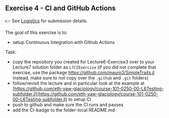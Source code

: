 <!--This file was generated, do not modify it.-->
## Exercise 4 - **CI and GitHub Actions**

👉 See [Logistics](/logistics/#submission) for submission details.

The goal of this exercise is to:
- setup Continuous Integration with Github Actions

Task:
- copy the repository you created for Lecture6-Exercise3 over to your Lecture7 solution folder as `L7CIExercise` (if you did not complete that exercise, use the package https://github.com/mauro3/SimpleTraits.jl instead, make sure to not copy over the `.github` and `.git` folders)
- follow/revisit the lecture and in particular look at the example at [https://github.com/eth-vaw-glaciology/course-101-0250-00-L6Testing-subfolder.jl](https://github.com/eth-vaw-glaciology/course-101-0250-00-L6Testing-subfolder.jl) to setup CI
- push to github and make sure the CI runs and passes
- add the CI-badge to the folder-local README.md

